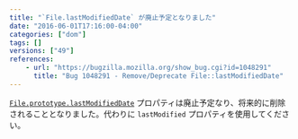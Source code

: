 ```yaml
---
title: "`File.lastModifiedDate` が廃止予定となりました"
date: "2016-06-01T17:16:00-04:00"
categories: ["dom"]
tags: []
versions: ["49"]
references:
    - url: "https://bugzilla.mozilla.org/show_bug.cgi?id=1048291"
      title: "Bug 1048291 - Remove/Deprecate File::lastModifiedDate"
---
```

[`File.prototype.lastModifiedDate`](https://developer.mozilla.org/ja/docs/Web/API/File/lastModifiedDate) プロパティは廃止予定なり、将来的に削除されることとなりました。代わりに `lastModified` プロパティを使用してください。
